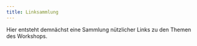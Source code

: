 ```yaml
---
title: Linksammlung
---
```


Hier entsteht demnächst eine Sammlung nützlicher Links zu den Themen des Workshops.
<!--
## Python

- [Python 3 Documentation](http://docs.python.org/py3k/)
    - [Python Tutorial](https://docs.python.org/3.4/tutorial/index.html)
    - [PEP 8 – Style Guide for Python Code](http://www.python.org/dev/peps/pep-0008/)
- [Dive Into Python 3](http://www.diveintopython3.net/)
- [Learn Python The Hard Way (Python 2)](http://learnpythonthehardway.org/)
- [A Byte of Python (Python 2)](http://www.swaroopch.com/notes/python/)


## Python-Bibliotheken

- [NumPy and SciPy Documentation](http://docs.scipy.org/doc/)
    - [Tentative NumPy Tutorial](http://www.scipy.org/Tentative_NumPy_Tutorial)
- [matplotlib Documentation](http://matplotlib.org/contents.html)
    - [matplotlib Gallery](http://matplotlib.org/gallery.html)
    - [Farben, Linienstile, Markerstile](http://matplotlib.org/api/axes_api.html#matplotlib.axes.Axes.plot)
- [Uncertainties](https://pythonhosted.org/uncertainties/)
- [SymPy](http://sympy.org/en/index.html)
- [Sage](http://www.sagemath.org/)
- [NumPy Tutorial](http://www.loria.fr/~rougier/teaching/numpy/numpy.html)
- [matplotlib Tutorial](http://www.loria.fr/~rougier/teaching/matplotlib/)


## Scientific Python Tutorials:
- [The Scientific Python lectures ](http://jrjohansson.github.io/)
    - [Einführung](http://nbviewer.ipython.org/github/jrjohansson/scientific-python-lectures/blob/master/Lecture-0-Scientific-Computing-with-Python.ipynb)
    - [Python](http://nbviewer.ipython.org/github/jrjohansson/scientific-python-lectures/blob/master/Lecture-1-Introduction-to-Python-Programming.ipynb)
    - [Numpy](http://nbviewer.ipython.org/github/jrjohansson/scientific-python-lectures/blob/master/Lecture-2-Numpy.ipynb)
    - [Scipy](http://nbviewer.ipython.org/github/jrjohansson/scientific-python-lectures/blob/master/Lecture-3-Scipy.ipynb)
    - [Matplotlib](http://nbviewer.ipython.org/github/jrjohansson/scientific-python-lectures/blob/master/Lecture-4-Matplotlib.ipynb)
- [Python Scientific Lecture Notes](http://scipy-lectures.github.com/)

## Unix

- [Learn CLI The Hard Way](http://cli.learncodethehardway.org/book/)
- [Bash Guide for Beginners](http://tldp.org/LDP/Bash-Beginners-Guide/html/index.html)
- [Advanced Bash-Scripting Guide](http://tldp.org/LDP/abs/html/index.html)
- [To understand the command line…](http://geekblog.oneandoneis2.org/index.php/2012/09/30/to-understand-the-command-line)
- [The Unix-Haters Handbook](http://richard.esplins.org/static/downloads/unix-haters-handbook.pdf)
- [Beginning with the Shell (Video)](http://youtu.be/Sye3mu-EoTI)
- [Zsh Manual](http://zsh.sourceforge.net/Doc/Release/zsh_toc.html)

## Git

- `man git`
- `man gittutorial`
- [Git Documentation](http://git-scm.com/doc)
- [Pro Git](http://git-scm.com/book)
- [Git Immersion](http://gitimmersion.com/)
- [Easy Version Control with Git](http://net.tutsplus.com/tutorials/other/easy-version-control-with-git/)
- [On undoing, fixing, or removing commits in git](https://sethrobertson.github.io/GitFixUm/fixup.html)
- [Git pretty](http://justinhileman.info/article/git-pretty/)
- [Mögliche Nachteile von Git](http://youtu.be/CDeG4S-mJts)

## Make

- [Make Documentation](https://www.gnu.org/software/make/manual/make.html)

## LaTeX
-->
